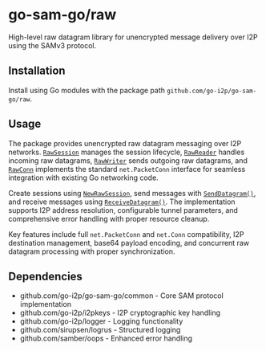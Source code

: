 # go-sam-go/raw

High-level raw datagram library for unencrypted message delivery over I2P using the SAMv3 protocol.

## Installation

Install using Go modules with the package path `github.com/go-i2p/go-sam-go/raw`.

## Usage

The package provides unencrypted raw datagram messaging over I2P networks. [`RawSession`](raw/types.go) manages the session lifecycle, [`RawReader`](raw/types.go) handles incoming raw datagrams, [`RawWriter`](raw/types.go) sends outgoing raw datagrams, and [`RawConn`](raw/types.go) implements the standard `net.PacketConn` interface for seamless integration with existing Go networking code.

Create sessions using [`NewRawSession`](raw/session.go), send messages with [`SendDatagram()`](raw/session.go), and receive messages using [`ReceiveDatagram()`](raw/session.go). The implementation supports I2P address resolution, configurable tunnel parameters, and comprehensive error handling with proper resource cleanup.

Key features include full `net.PacketConn` and `net.Conn` compatibility, I2P destination management, base64 payload encoding, and concurrent raw datagram processing with proper synchronization.

## Dependencies

- github.com/go-i2p/go-sam-go/common - Core SAM protocol implementation
- github.com/go-i2p/i2pkeys - I2P cryptographic key handling  
- github.com/go-i2p/logger - Logging functionality
- github.com/sirupsen/logrus - Structured logging
- github.com/samber/oops - Enhanced error handling